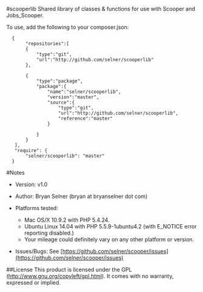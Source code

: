 #scooperlib
Shared library of classes & functions for use with Scooper and Jobs_Scooper.  

To use, add the following to your composer.json:
 ```
   {
        "repositories":[
        {
            "type":"git",
            "url":"http://github.com/selner/scooperlib"
        },

        {
            "type":"package",
            "package":{
                "name":"selner/scooperlib",
                "version":"master",
                "source":{
                    "type":"git",
                    "url":"http://github.com/selner/scooperlib",
                    "reference":"master"
                }

            }
        }
    ],
    "require": {
        "selner/scooperlib": "master"
   }
```

#Notes
* Version:  v1.0
* Author:  Bryan Selner (bryan at bryanselner dot com)
* Platforms tested:
	* Mac OS/X 10.9.2 with PHP 5.4.24.
	* Ubuntu Linux 14.04 with PHP 5.5.9-1ubuntu4.2 (with E_NOTICE error reporting disabled.)
	* Your mileage could definitely vary on any other platform or version.

* Issues/Bugs:  See [https://github.com/selner/scooper/issues](https://github.com/selner/scooper/issues)

##License
This product is licensed under the GPL (http://www.gnu.org/copyleft/gpl.html). It comes with no warranty, expressed or implied.
